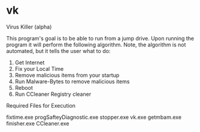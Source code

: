 vk
==

Virus Killer (alpha)

This program's goal is to be able to run from a jump drive.  Upon running the program it will perform the following algorithm.  Note, the algorithm is not automated, but it tells the user what to do:

1. Get Internet
2. Fix your Local Time
3. Remove malicious items from your startup
4. Run Malware-Bytes to remove malicious items
5. Reboot
6. Run CCleaner Registry cleaner



Required Files for Execution

fixtime.exe
progSafteyDiagnostic.exe
stopper.exe
vk.exe
getmbam.exe
finisher.exe
CCleaner.exe
